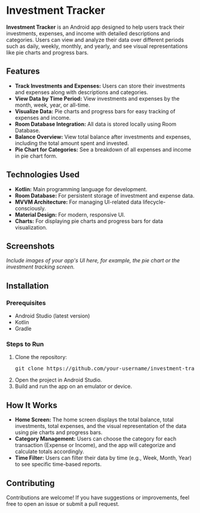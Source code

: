 <h1>Investment Tracker</h1>

<p><strong>Investment Tracker</strong> is an Android app designed to help users track their investments, expenses, and income with detailed descriptions and categories. Users can view and analyze their data over different periods such as daily, weekly, monthly, and yearly, and see visual representations like pie charts and progress bars.</p>

<h2>Features</h2>
<ul>
    <li><strong>Track Investments and Expenses:</strong> Users can store their investments and expenses along with descriptions and categories.</li>
    <li><strong>View Data by Time Period:</strong> View investments and expenses by the month, week, year, or all-time.</li>
    <li><strong>Visualize Data:</strong> Pie charts and progress bars for easy tracking of expenses and income.</li>
    <li><strong>Room Database Integration:</strong> All data is stored locally using Room Database.</li>
    <li><strong>Balance Overview:</strong> View total balance after investments and expenses, including the total amount spent and invested.</li>
    <li><strong>Pie Chart for Categories:</strong> See a breakdown of all expenses and income in pie chart form.</li>
</ul>

<h2>Technologies Used</h2>
<ul>
    <li><strong>Kotlin:</strong> Main programming language for development.</li>
    <li><strong>Room Database:</strong> For persistent storage of investment and expense data.</li>
    <li><strong>MVVM Architecture:</strong> For managing UI-related data lifecycle-consciously.</li>
    <li><strong>Material Design:</strong> For modern, responsive UI.</li>
    <li><strong>Charts:</strong> For displaying pie charts and progress bars for data visualization.</li>
</ul>

<h2>Screenshots</h2>
<p><em>Include images of your app's UI here, for example, the pie chart or the investment tracking screen.</em></p>

<h2>Installation</h2>

<h3>Prerequisites</h3>
<ul>
    <li>Android Studio (latest version)</li>
    <li>Kotlin</li>
    <li>Gradle</li>
</ul>

<h3>Steps to Run</h3>
<ol>
    <li>Clone the repository:
        <pre>git clone https://github.com/your-username/investment-tracker.git</pre>
    </li>
    <li>Open the project in Android Studio.</li>
    <li>Build and run the app on an emulator or device.</li>
</ol>

<h2>How It Works</h2>
<ul>
    <li><strong>Home Screen:</strong> The home screen displays the total balance, total investments, total expenses, and the visual representation of the data using pie charts and progress bars.</li>
    <li><strong>Category Management:</strong> Users can choose the category for each transaction (Expense or Income), and the app will categorize and calculate totals accordingly.</li>
    <li><strong>Time Filter:</strong> Users can filter their data by time (e.g., Week, Month, Year) to see specific time-based reports.</li>
</ul>

<h2>Contributing</h2>
<p>Contributions are welcome! If you have suggestions or improvements, feel free to open an issue or submit a pull request.</p>


